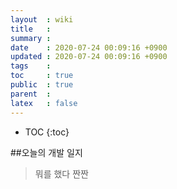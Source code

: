 ```yaml
---
layout  : wiki
title   : 
summary : 
date    : 2020-07-24 00:09:16 +0900
updated : 2020-07-24 00:09:16 +0900
tags    : 
toc     : true
public  : true
parent  : 
latex   : false
---
```

* TOC
{:toc}

##오늘의 개발 일지

> 뭐를 했다
> 짠짠

